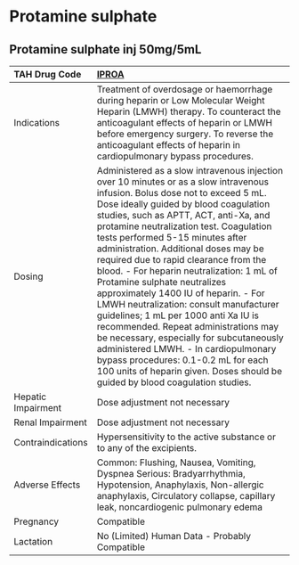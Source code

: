 # Protamine sulphate

## Protamine sulphate inj 50mg/5mL

| TAH Drug Code      | [IPROA](https://www.tahsda.org.tw/drugs/hissearch.php?drug_code=IPROA)                                                                                                                                                                                                                                                                                                                                                                                                                                                                                                                                                                                                                                                                                                                                                                    |
|:-------------------|:------------------------------------------------------------------------------------------------------------------------------------------------------------------------------------------------------------------------------------------------------------------------------------------------------------------------------------------------------------------------------------------------------------------------------------------------------------------------------------------------------------------------------------------------------------------------------------------------------------------------------------------------------------------------------------------------------------------------------------------------------------------------------------------------------------------------------------------|
| Indications        | Treatment of overdosage or haemorrhage during heparin or Low Molecular Weight Heparin (LMWH) therapy. To counteract the anticoagulant effects of heparin or LMWH before emergency surgery. To reverse the anticoagulant effects of heparin in cardiopulmonary bypass procedures.                                                                                                                                                                                                                                                                                                                                                                                                                                                                                                                                                          |
| Dosing             | Administered as a slow intravenous injection over 10 minutes or as a slow intravenous infusion. Bolus dose not to exceed 5 mL. Dose ideally guided by blood coagulation studies, such as APTT, ACT, anti-Xa, and protamine neutralization test. Coagulation tests performed 5-15 minutes after administration. Additional doses may be required due to rapid clearance from the blood. - For heparin neutralization: 1 mL of Protamine sulphate neutralizes approximately 1400 IU of heparin. - For LMWH neutralization: consult manufacturer guidelines; 1 mL per 1000 anti Xa IU is recommended. Repeat administrations may be necessary, especially for subcutaneously administered LMWH. - In cardiopulmonary bypass procedures: 0.1-0.2 mL for each 100 units of heparin given. Doses should be guided by blood coagulation studies. |
| Hepatic Impairment | Dose adjustment not necessary                                                                                                                                                                                                                                                                                                                                                                                                                                                                                                                                                                                                                                                                                                                                                                                                             |
| Renal Impairment   | Dose adjustment not necessary                                                                                                                                                                                                                                                                                                                                                                                                                                                                                                                                                                                                                                                                                                                                                                                                             |
| Contraindications  | Hypersensitivity to the active substance or to any of the excipients.                                                                                                                                                                                                                                                                                                                                                                                                                                                                                                                                                                                                                                                                                                                                                                     |
| Adverse Effects    | Common: Flushing, Nausea, Vomiting, Dyspnea Serious: Bradyarrhythmia, Hypotension, Anaphylaxis, Non-allergic anaphylaxis, Circulatory collapse, capillary leak, noncardiogenic pulmonary edema                                                                                                                                                                                                                                                                                                                                                                                                                                                                                                                                                                                                                                            |
| Pregnancy          | Compatible                                                                                                                                                                                                                                                                                                                                                                                                                                                                                                                                                                                                                                                                                                                                                                                                                                |
| Lactation          | No (Limited) Human Data - Probably Compatible                                                                                                                                                                                                                                                                                                                                                                                                                                                                                                                                                                                                                                                                                                                                                                                             |

